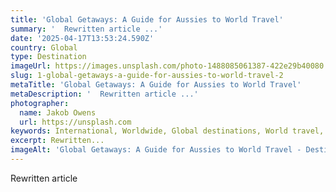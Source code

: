 ```yaml
---
title: 'Global Getaways: A Guide for Aussies to World Travel'
summary: '  Rewritten article ...'
date: '2025-04-17T13:53:24.590Z'
country: Global
type: Destination
imageUrl: https://images.unsplash.com/photo-1488085061387-422e29b40080
slug: 1-global-getaways-a-guide-for-aussies-to-world-travel-2
metaTitle: 'Global Getaways: A Guide for Aussies to World Travel'
metaDescription: '  Rewritten article ...'
photographer:
  name: Jakob Owens
  url: https://unsplash.com
keywords: International, Worldwide, Global destinations, World travel, Destinations, Places to visit, Travel guide, Vacation spots, Best places, Hidden gems, Travel tips, Must visit, Budget travel, Luxury travel, Adventure travel
excerpt: Rewritten...
imageAlt: 'Global Getaways: A Guide for Aussies to World Travel - Destination Guide | Photo by Jakob Owens'
---
```


Rewritten article
